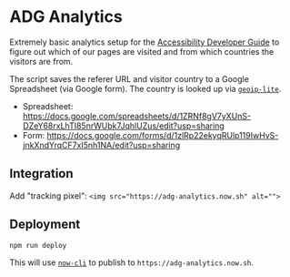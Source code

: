 # ADG Analytics

Extremely basic analytics setup for the [Accessibility Developer Guide](https://github.com/Access4all/adg) to figure out which of our pages are visited and from which countries the visitors are from.

The script saves the referer URL and visitor country to a Google Spreadsheet (via Google form). The country is looked up via [`geoip-lite`](https://www.npmjs.com/package/geoip-lite).

- Spreadsheet: https://docs.google.com/spreadsheets/d/1ZRNf8gV7yXUnS-DZeY68rxLhTI85nrWUbk7JqhlUZus/edit?usp=sharing
- Form: https://docs.google.com/forms/d/1zlRp22ekyqRUlp119IwHvS-jnkXndYrqCF7xI5nh1NA/edit?usp=sharing

## Integration

Add "tracking pixel": `<img src="https://adg-analytics.now.sh" alt="">`

## Deployment

`npm run deploy`

This will use [`now-cli`](https://github.com/zeit/now-cli) to publish to `https://adg-analytics.now.sh`.
